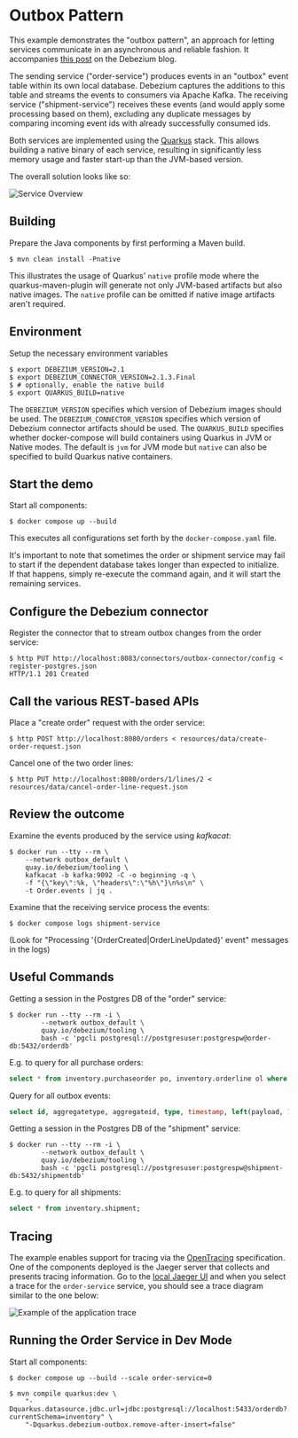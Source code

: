 # Outbox Pattern

This example demonstrates the "outbox pattern", an approach for letting services communicate in an asynchronous and reliable fashion.
It accompanies [this post](https://debezium.io/blog/2019/02/19/reliable-microservices-data-exchange-with-the-outbox-pattern) on the Debezium blog.

The sending service ("order-service") produces events in an "outbox" event table within its own local database.
Debezium captures the additions to this table and streams the events to consumers via Apache Kafka.
The receiving service ("shipment-service") receives these events (and would apply some processing based on them),
excluding any duplicate messages by comparing incoming event ids with already successfully consumed ids.

Both services are implemented using the [Quarkus](https://quarkus.io) stack.
This allows building a native binary of each service, resulting in significantly less memory usage and faster start-up than the JVM-based version.

The overall solution looks like so:

![Service Overview](outbox-overview.png)

## Building

Prepare the Java components by first performing a Maven build.

```console
$ mvn clean install -Pnative
```

This illustrates the usage of Quarkus' `native` profile mode where the quarkus-maven-plugin will generate not only JVM-based artifacts but also native images.
The `native` profile can be omitted if native image artifacts aren't required.

## Environment

Setup the necessary environment variables

```console
$ export DEBEZIUM_VERSION=2.1
$ export DEBEZIUM_CONNECTOR_VERSION=2.1.3.Final
$ # optionally, enable the native build
$ export QUARKUS_BUILD=native
```

The `DEBEZIUM_VERSION` specifies which version of Debezium images should be used.
The `DEBEZIUM_CONNECTOR_VERSION` specifies which version of Debezium connector artifacts should be used.
The `QUARKUS_BUILD` specifies whether docker-compose will build containers using Quarkus in JVM or Native modes.
The default is `jvm` for JVM mode but `native` can also be specified to build Quarkus native containers.
  
## Start the demo  

Start all components:

```console
$ docker compose up --build
```

This executes all configurations set forth by the `docker-compose.yaml` file.

It's important to note that sometimes the order or shipment service may fail to start if the dependent database takes longer than expected to initialize.  
If that happens, simply re-execute the command again, and it will start the remaining services. 

## Configure the Debezium connector

Register the connector that to stream outbox changes from the order service: 

```console
$ http PUT http://localhost:8083/connectors/outbox-connector/config < register-postgres.json
HTTP/1.1 201 Created
```

## Call the various REST-based APIs

Place a "create order" request with the order service:

```console
$ http POST http://localhost:8080/orders < resources/data/create-order-request.json
```

Cancel one of the two order lines:

```console
$ http PUT http://localhost:8080/orders/1/lines/2 < resources/data/cancel-order-line-request.json
```

## Review the outcome

Examine the events produced by the service using _kafkacat_:

```console
$ docker run --tty --rm \
    --network outbox_default \
    quay.io/debezium/tooling \
    kafkacat -b kafka:9092 -C -o beginning -q \
    -f "{\"key\":%k, \"headers\":\"%h\"}\n%s\n" \
    -t Order.events | jq .
```

Examine that the receiving service process the events:

```console
$ docker compose logs shipment-service
```

(Look for "Processing '{OrderCreated|OrderLineUpdated}' event" messages in the logs)

## Useful Commands

Getting a session in the Postgres DB of the "order" service:

```console
$ docker run --tty --rm -i \
        --network outbox_default \
        quay.io/debezium/tooling \
        bash -c 'pgcli postgresql://postgresuser:postgrespw@order-db:5432/orderdb'
```

E.g. to query for all purchase orders:

```sql
select * from inventory.purchaseorder po, inventory.orderline ol where ol.order_id = po.id;
```

Query for all outbox events:

```sql
select id, aggregatetype, aggregateid, type, timestamp, left(payload, 100) from inventory.outboxevent;
 ```

Getting a session in the Postgres DB of the "shipment" service:

```console
$ docker run --tty --rm -i \
        --network outbox_default \
        quay.io/debezium/tooling \
        bash -c 'pgcli postgresql://postgresuser:postgrespw@shipment-db:5432/shipmentdb'
```

E.g. to query for all shipments:

```sql
select * from inventory.shipment;
```

## Tracing

The example enables support for tracing via the [OpenTracing](https://opentracing.io/) specification.
One of the components deployed is the Jaeger server that collects and presents tracing information.
Go to the [local Jaeger UI](http://localhost:16686/) and when you select a trace for the `order-service` service, you should see a trace diagram similar to the one below:

![Example of the application trace](jaeger.png)

## Running the Order Service in Dev Mode

Start all components:

```console
$ docker compose up --build --scale order-service=0
```

```console
$ mvn compile quarkus:dev \
    "-Dquarkus.datasource.jdbc.url=jdbc:postgresql://localhost:5433/orderdb?currentSchema=inventory" \
    "-Dquarkus.debezium-outbox.remove-after-insert=false"
```
